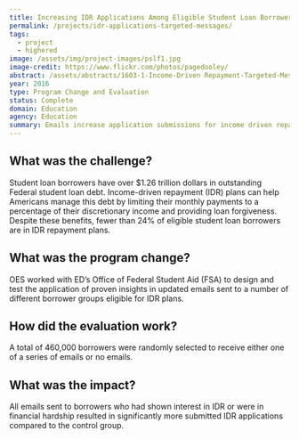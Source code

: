 ```yaml
---
title: Increasing IDR Applications Among Eligible Student Loan Borrowers through Targeted Messages
permalink: /projects/idr-applications-targeted-messages/
tags: 
  - project
  - highered
image: /assets/img/project-images/pslf1.jpg
image-credit: https://www.flickr.com/photos/pagedooley/
abstract: /assets/abstracts/1603-1-Income-Driven Repayment-Targeted-Messages.pdf
year: 2016
type: Program Change and Evaluation
status: Complete
domain: Education
agency: Education
summary: Emails increase application submissions for income driven repayment plans.
---
```

## What was the challenge?

Student loan borrowers have over $1.26 trillion dollars in outstanding Federal student loan debt. Income-driven repayment (IDR) plans can help Americans manage this debt by limiting their monthly payments to a percentage of their discretionary income and providing loan forgiveness. Despite these benefits, fewer than 24% of eligible student loan borrowers are in IDR repayment plans.

## What was the program change?

OES worked with ED’s Office of Federal Student Aid (FSA) to design and test the application of proven insights in updated emails sent to a number of different borrower groups eligible for IDR plans.

## How did the evaluation work?

A total of 460,000 borrowers were randomly selected to receive either one of a series of emails or no emails.

## What was the impact?

All emails sent to borrowers who had shown interest in IDR or were in financial hardship resulted in significantly more submitted IDR applications compared to the control group.
